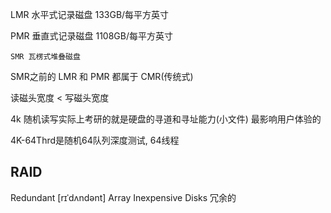 

LMR 水平式记录磁盘
    133GB/每平方英寸

PMR 垂直式记录磁盘
    1108GB/每平方英寸

    SMR 瓦楞式堆叠磁盘

SMR之前的 LMR 和 PMR 都属于 CMR(传统式)

读磁头宽度 < 写磁头宽度

4k 随机读写实际上考研的就是硬盘的寻道和寻址能力(小文件) 最影响用户体验的

4K-64Thrd是随机64队列深度测试, 64线程

## RAID

Redundant [rɪˈdʌndənt] Array Inexpensive Disks
冗余的
